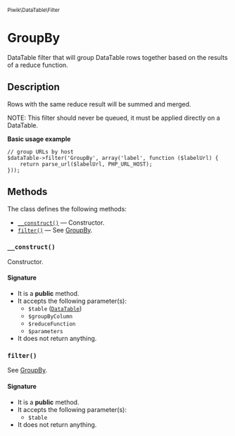 <small>Piwik\DataTable\Filter</small>

GroupBy
=======

DataTable filter that will group DataTable rows together based on the results of a reduce function.

Description
-----------

Rows with the same reduce result will be summed and merged.

NOTE: This filter should never be queued, it must be applied directly on a DataTable.

**Basic usage example**

    // group URLs by host
    $dataTable->filter('GroupBy', array('label', function ($labelUrl) {
        return parse_url($labelUrl, PHP_URL_HOST);
    }));


Methods
-------

The class defines the following methods:

- [`__construct()`](#__construct) &mdash; Constructor.
- [`filter()`](#filter) &mdash; See [GroupBy](#).

### `__construct()` <a name="__construct"></a>

Constructor.

#### Signature

- It is a **public** method.
- It accepts the following parameter(s):
    - `$table` ([`DataTable`](../../../Piwik/DataTable.md))
    - `$groupByColumn`
    - `$reduceFunction`
    - `$parameters`
- It does not return anything.

### `filter()` <a name="filter"></a>

See [GroupBy](#).

#### Signature

- It is a **public** method.
- It accepts the following parameter(s):
    - `$table`
- It does not return anything.

